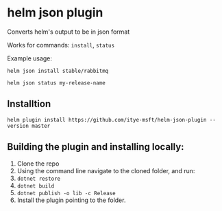 # helm json plugin
Converts helm's output to be in json format

Works for commands: `install`, `status`

Example usage:

`helm json install stable/rabbitmq`

`helm json status my-release-name`

## Installtion
`helm plugin install https://github.com/itye-msft/helm-json-plugin --version master`

## Building the plugin and installing locally:
1. Clone the repo
2. Using the command line navigate to the cloned folder, and run:
3. `dotnet restore`
4. `dotnet build`
5. `dotnet publish -o lib -c Release`
6. Install the plugin pointing to the folder.